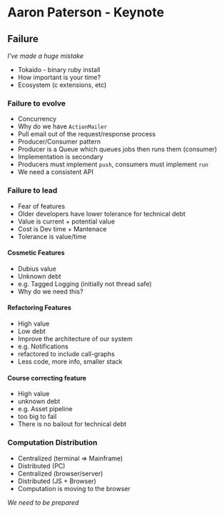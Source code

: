 # Aaron Paterson - Keynote

## Failure
*I've made a huge mistake*

* Tokaido - binary ruby install
* How important is your time?
* Ecosystem (c extensions, etc)

### Failure to evolve
* Concurrency
* Why do we have `ActionMailer`
* Pull email out of the request/response process
* Producer/Consumer pattern
* Producer is a Queue which queues jobs then runs them (consumer)
* Implementation is secondary
* Producers must implement `push`, consumers must implement `run`
* We need a consistent API


### Failure to lead
* Fear of features
* Older developers have lower tolerance for technical debt
* Value is current + potential value
* Cost is Dev time + Mantenace
* Tolerance is value/time

#### Cosmetic Features
* Dubius value
* Unknown debt
* e.g. Tagged Logging (initially not thread safe)
* Why do we need this?

#### Refactoring Features
* High value
* Low debt
* Improve the architecture of our system
* e.g. Notifications
* refactored to include call-graphs
* Less code, more info, smaller stack

#### Course correcting feature
* High value
* unknown debt
* e.g. Asset pipeline
* too big to fail
* There is no bailout for technical debt

### Computation Distribution
* Centralized (terminal => Mainframe)
* Distributed (PC)
* Centralized (browser/server)
* Distributed (JS + Browser)
* Computation is moving to the browser

*We need to be prepared*
